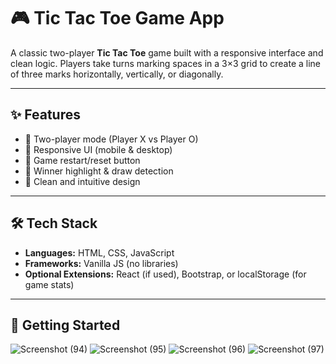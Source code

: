 # 🎮 Tic Tac Toe Game App

A classic two-player **Tic Tac Toe** game built with a responsive interface and clean logic. Players take turns marking spaces in a 3×3 grid to create a line of three marks horizontally, vertically, or diagonally.

---

## ✨ Features

- 🧠 Two-player mode (Player X vs Player O)
- 📱 Responsive UI (mobile & desktop)
- 🔁 Game restart/reset button
- 🧩 Winner highlight & draw detection
- 🎨 Clean and intuitive design

---

## 🛠️ Tech Stack

- **Languages:** HTML, CSS, JavaScript
- **Frameworks:** Vanilla JS (no libraries)
- **Optional Extensions:** React (if used), Bootstrap, or localStorage (for game stats)

---

## 🚀 Getting Started


![Screenshot (94)](https://github.com/user-attachments/assets/b507363b-518d-45ce-9b9b-9036748fa52c)
![Screenshot (95)](https://github.com/user-attachments/assets/dbaff508-18e4-44a2-b9a2-529f4b062e67)
![Screenshot (96)](https://github.com/user-attachments/assets/1f0cc2b9-5a49-426f-922e-efe29dcac052)
![Screenshot (97)](https://github.com/user-attachments/assets/9be4774d-4d09-485e-bbaa-5a80c845c91a)
